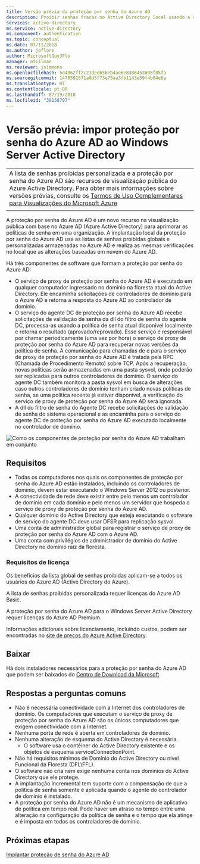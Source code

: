 ```yaml
---
title: Versão prévia da proteção por senha do Azure AD
description: Proibir senhas fracas no Active Directory local usando a versão prévia da proteção por senha do Azure AD
services: active-directory
ms.service: active-directory
ms.component: authentication
ms.topic: conceptual
ms.date: 07/11/2018
ms.author: joflore
author: MicrosoftGuyJFlo
manager: mtillman
ms.reviewer: jsimmons
ms.openlocfilehash: 5d4062ff2c21deeb56eb4ae6e8386452608f85fa
ms.sourcegitcommit: 1478591671a0d5f73e75aa3fb1143e59f4b04e6a
ms.translationtype: HT
ms.contentlocale: pt-BR
ms.lasthandoff: 07/19/2018
ms.locfileid: "39158797"
---
```

# <a name="preview-enforce-azure-ad-password-protection-for-windows-server-active-directory"></a>Versão prévia: impor proteção por senha do Azure AD ao Windows Server Active Directory

|     |
| --- |
| A lista de senhas proibidas personalizada e a proteção por senha do Azure AD são recursos de visualização pública do Azure Active Directory. Para obter mais informações sobre versões prévias, consulte os [Termos de Uso Complementares para Visualizações do Microsoft Azure](https://azure.microsoft.com/support/legal/preview-supplemental-terms/)|
|     |

A proteção por senha do Azure AD é um novo recurso na visualização pública com base no Azure AD (Azure Active Directory) para aprimorar as políticas de senha em uma organização. A implantação local da proteção por senha do Azure AD usa as listas de senhas proibidas globais e personalizadas armazenadas no Azure AD e realiza as mesmas verificações no local que as alterações baseadas em nuvem do Azure AD.

Há três componentes de software que formam a proteção por senha do Azure AD:

* O serviço de proxy de proteção por senha do Azure AD é executado em qualquer computador ingressado no domínio na floresta atual do Active Directory. Ele encaminha solicitações de controladores de domínio para o Azure AD e retorna a resposta do Azure AD ao controlador de domínio.
* O serviço do agente DC de proteção por senha do Azure AD recebe solicitações de validação de senha da dll do filtro de senha do agente DC, processa-as usando a política de senha atual disponível localmente e retorna o resultado (aprovado/reprovado). Esse serviço é responsável por chamar periodicamente (uma vez por hora) o serviço de proxy de proteção por senha do Azure AD para recuperar novas versões da política de senha. A comunicação para chamadas de e para o serviço de proxy de proteção por senha do Azure AD é tratada pela RPC (Chamada de Procedimento Remoto) sobre TCP. Após a recuperação, novas políticas serão armazenadas em uma pasta sysvol, onde poderão ser replicadas para outros controladores de domínio. O serviço do agente DC também monitora a pasta sysvol em busca de alterações caso outros controladores de domínio tenham criado novas políticas de senha, se uma política recente já estiver disponível, a verificação do serviço de proxy de proteção por senha do Azure AD será ignorada.
* A dll do filtro de senha do Agente DC recebe solicitações de validação de senha do sistema operacional e as encaminha para o serviço do agente DC de proteção por senha do Azure AD executado localmente no controlador de domínio.

![Como os componentes de proteção por senha do Azure AD trabalham em conjunto](./media/concept-password-ban-bad-on-premises/azure-ad-password-protection.png)

## <a name="requirements"></a>Requisitos

* Todas os computadores nos quais os componentes de proteção por senha do Azure AD estão instalados, incluindo os controladores de domínio, devem estar executando o Windows Server 2012 ou posterior.
* A conectividade de rede deve existir entre pelo menos um controlador de domínio em cada domínio e pelo menos um servidor que hospeda o serviço de proxy de proteção por senha do Azure AD.
* Qualquer domínio do Active Directory que esteja executando o software de serviço do agente DC deve usar DFSR para replicação sysvol.
* Uma conta de administrador global para registrar o serviço de proxy de proteção por senha do Azure AD com o Azure AD.
* Uma conta com privilégios de administrador de domínio do Active Directory no domínio raiz da floresta.

### <a name="license-requirements"></a>Requisitos de licença

Os benefícios da lista global de senhas proibidas aplicam-se a todos os usuários do Azure AD (Active Directory do Azure).

A lista de senhas proibidas personalizada requer licenças do Azure AD Basic.

A proteção por senha do Azure AD para o Windows Server Active Directory requer licenças do Azure AD Premium. 

Informações adicionais sobre licenciamento, incluindo custos, podem ser encontradas no [site de preços do Azure Active Directory](https://azure.microsoft.com/pricing/details/active-directory/).

## <a name="download"></a>Baixar

Há dois instaladores necessários para a proteção por senha do Azure AD que podem ser baixados do [Centro de Download da Microsoft](https://www.microsoft.com/download/details.aspx?id=57071)

## <a name="answers-to-common-questions"></a>Respostas a perguntas comuns

* Não é necessária conectividade com a Internet dos controladores de domínio. Os computadores que executam o serviço de proxy de proteção por senha do Azure AD são os únicos computadores que exigem conectividade com a Internet.
* Nenhuma porta de rede é aberta em controladores de domínio.
* Nenhuma alteração de esquema do Active Directory é necessária.
   * O software usa o contêiner do Active Directory existente e os objetos de esquema serviceConnectionPoint.
* Não há requisitos mínimos de Domínio do Active Directory ou nível Funcional da Floresta (DFL\FFL).
* O software não cria nem exige nenhuma conta nos domínios do Active Directory que ele protege.
* A implantação incremental tem suporte com a compensação de que a política de senha somente é aplicada quando o agente do controlador de domínio é instalado.
* A proteção por senha do Azure AD não é um mecanismo de aplicativo de política em tempo real. Pode haver um atraso no tempo entre uma alteração na configuração da política de senha e o tempo que ela atinge e é imposta em todos os controladores de domínio.

## <a name="next-steps"></a>Próximas etapas

[Implantar proteção de senha do Azure AD](howto-password-ban-bad-on-premises.md)